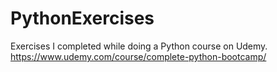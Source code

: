# PythonExercises
Exercises I completed while doing a Python course on Udemy. <br>
https://www.udemy.com/course/complete-python-bootcamp/
